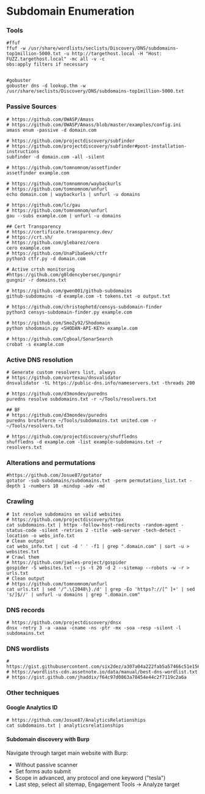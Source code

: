 # Subdomain Enumeration

### Tools <a href="#passive-sources" id="passive-sources"></a>

```
#ffuf
ffuf -w /usr/share/wordlists/seclists/Discovery/DNS/subdomains-top1million-5000.txt -u http://targethost.local -H "Host: FUZZ.targethost.local" -mc all -v -c
obs:apply filters if necessary


#gobuster
gobuster dns -d lookup.thm -w /usr/share/seclists/Discovery/DNS/subdomains-top1million-5000.txt
```

### Passive Sources <a href="#passive-sources" id="passive-sources"></a>

```
# https://github.com/OWASP/Amass
# https://github.com/OWASP/Amass/blob/master/examples/config.ini
amass enum -passive -d domain.com

# https://github.com/projectdiscovery/subfinder
# https://github.com/projectdiscovery/subfinder#post-installation-instructions
subfinder -d domain.com -all -silent

# https://github.com/tomnomnom/assetfinder
assetfinder example.com

# https://github.com/tomnomnom/waybackurls
# https://github.com/tomnomnom/unfurl
echo domain.com | waybackurls | unfurl -u domains

# https://github.com/lc/gau
# https://github.com/tomnomnom/unfurl
gau --subs example.com | unfurl -u domains

## Cert Transparency
# https://certificate.transparency.dev/
# https://crt.sh/
# https://github.com/glebarez/cero
cero example.com
# https://github.com/UnaPibaGeek/ctfr
python3 ctfr.py -d domain.com

# Active crtsh monitoring
#https://github.com/g0ldencybersec/gungnir
gungnir -r domains.txt

# https://github.com/gwen001/github-subdomains
github-subdomains -d example.com -t tokens.txt -o output.txt

# https://github.com/christophetd/censys-subdomain-finder
python3 censys-subdomain-finder.py example.com

# https://github.com/SmoZy92/Shodomain
python shodomain.py <SHODAN-API-KEY> example.com

# https://github.com/Cgboal/SonarSearch
crobat -s example.com
```

### Active DNS resolution <a href="#active-dns-resolution" id="active-dns-resolution"></a>

```
# Generate custom resolvers list, always
# https://github.com/vortexau/dnsvalidator
dnsvalidator -tL https://public-dns.info/nameservers.txt -threads 200

# https://github.com/d3mondev/puredns
puredns resolve subdomains.txt -r ~/Tools/resolvers.txt

## BF
# https://github.com/d3mondev/puredns
puredns bruteforce ~/Tools/subdomains.txt united.com -r ~/Tools/resolvers.txt

# https://github.com/projectdiscovery/shuffledns
shuffledns -d example.com -list example-subdomains.txt -r resolvers.txt
```

### Alterations and permutations <a href="#alterations-and-permutations" id="alterations-and-permutations"></a>

```
#https://github.com/Josue87/gotator
gotator -sub subdomains/subdomains.txt -perm permutations_list.txt -depth 1 -numbers 10 -mindup -adv -md
```

### Crawling <a href="#crawling" id="crawling"></a>

```
# 1st resolve subdomains on valid websites
# https://github.com/projectdiscovery/httpx
cat subdomains.txt | httpx -follow-host-redirects -random-agent -status-code -silent -retries 2 -title -web-server -tech-detect -location -o webs_info.txt
# Clean output
cat webs_info.txt | cut -d ' ' -f1 | grep ".domain.com" | sort -u > websites.txt
# Crawl them
# https://github.com/jaeles-project/gospider
gospider -S websites.txt --js -t 20 -d 2 --sitemap --robots -w -r > urls.txt
# Clean output
# https://github.com/tomnomnom/unfurl
cat urls.txt | sed '/^.\{2048\}./d' | grep -Eo 'https?://[^ ]+' | sed 's/]$//' | unfurl -u domains | grep ".domain.com"
```

### DNS records <a href="#dns-records" id="dns-records"></a>



```
# https://github.com/projectdiscovery/dnsx
dnsx -retry 3 -a -aaaa -cname -ns -ptr -mx -soa -resp -silent -l subdomains.txt
```

### DNS wordlists <a href="#dns-wordlists" id="dns-wordlists"></a>



```
# https://gist.githubusercontent.com/six2dez/a307a04a222fab5a57466c51e1569acf/raw
# https://wordlists-cdn.assetnote.io/data/manual/best-dns-wordlist.txt
# https://gist.github.com/jhaddix/f64c97d0863a78454e44c2f7119c2a6a
```

### Other techniques <a href="#other-techniques" id="other-techniques"></a>

#### Google Analytics ID <a href="#google-analytics-id" id="google-analytics-id"></a>



```
# https://github.com/Josue87/AnalyticsRelationships
cat subdomains.txt | analyticsrelationships
```

#### Subdomain discovery with Burp <a href="#subdomain-discovery-with-burp" id="subdomain-discovery-with-burp"></a>

Navigate through target main website with Burp:

* Without passive scanner
* Set forms auto submit
* Scope in advanced, any protocol and one keyword ("tesla")
* Last step, select all sitemap, Engagement Tools -> Analyze target
